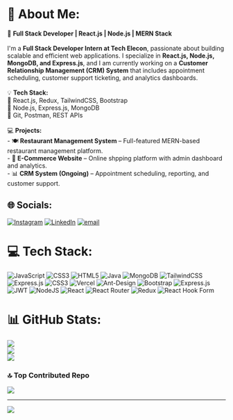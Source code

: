 # 💫 About Me:
🚀 **Full Stack Developer | React.js | Node.js | MERN Stack**  <br><br>I'm a **Full Stack Developer Intern at Tech Elecon**, passionate about building scalable and efficient web applications. I specialize in **React.js, Node.js, MongoDB, and Express.js**, and I am currently working on a **Customer Relationship Management (CRM) System** that includes appointment scheduling, customer support ticketing, and analytics dashboards.  <br><br>💡 **Tech Stack:**  <br>🔹 React.js, Redux, TailwindCSS, Bootstrap  <br>🔹 Node.js, Express.js, MongoDB  <br>🔹 Git, Postman, REST APIs  <br><br>💻 **Projects:**  <br>- 🍽️ **Restaurant Management System** – Full-featured MERN-based restaurant management platform.  <br>- 🛒 **E-Commerce Website** – Online shpping platform with admin dashboard and analytics.  <br>- 📊 **CRM System (Ongoing)** – Appointment scheduling, reporting, and customer support.  <br>


## 🌐 Socials:
[![Instagram](https://img.shields.io/badge/Instagram-%23E4405F.svg?logo=Instagram&logoColor=white)](https://instagram.com/avi8170) [![LinkedIn](https://img.shields.io/badge/LinkedIn-%230077B5.svg?logo=linkedin&logoColor=white)](https://linkedin.com/in/avi-patel-1494a224a) [![email](https://img.shields.io/badge/Email-D14836?logo=gmail&logoColor=white)](mailto:avip56325@gmail.com) 

# 💻 Tech Stack:
![JavaScript](https://img.shields.io/badge/javascript-%23323330.svg?style=for-the-badge&logo=javascript&logoColor=%23F7DF1E) ![CSS3](https://img.shields.io/badge/css3-%231572B6.svg?style=for-the-badge&logo=css3&logoColor=white) ![HTML5](https://img.shields.io/badge/html5-%23E34F26.svg?style=for-the-badge&logo=html5&logoColor=white) ![Java](https://img.shields.io/badge/java-%23ED8B00.svg?style=for-the-badge&logo=openjdk&logoColor=white) ![MongoDB](https://img.shields.io/badge/MongoDB-%234ea94b.svg?style=for-the-badge&logo=mongodb&logoColor=white) ![TailwindCSS](https://img.shields.io/badge/tailwindcss-%2338B2AC.svg?style=for-the-badge&logo=tailwind-css&logoColor=white) ![Express.js](https://img.shields.io/badge/express.js-%23404d59.svg?style=for-the-badge&logo=express&logoColor=%2361DAFB) ![CSS3](https://img.shields.io/badge/css3-%231572B6.svg?style=for-the-badge&logo=css3&logoColor=white) ![Vercel](https://img.shields.io/badge/vercel-%23000000.svg?style=for-the-badge&logo=vercel&logoColor=white) ![Ant-Design](https://img.shields.io/badge/-AntDesign-%230170FE?style=for-the-badge&logo=ant-design&logoColor=white) ![Bootstrap](https://img.shields.io/badge/bootstrap-%238511FA.svg?style=for-the-badge&logo=bootstrap&logoColor=white) ![Express.js](https://img.shields.io/badge/express.js-%23404d59.svg?style=for-the-badge&logo=express&logoColor=%2361DAFB) ![JWT](https://img.shields.io/badge/JWT-black?style=for-the-badge&logo=JSON%20web%20tokens) ![NodeJS](https://img.shields.io/badge/node.js-6DA55F?style=for-the-badge&logo=node.js&logoColor=white) ![React](https://img.shields.io/badge/react-%2320232a.svg?style=for-the-badge&logo=react&logoColor=%2361DAFB) ![React Router](https://img.shields.io/badge/React_Router-CA4245?style=for-the-badge&logo=react-router&logoColor=white) ![Redux](https://img.shields.io/badge/redux-%23593d88.svg?style=for-the-badge&logo=redux&logoColor=white) ![React Hook Form](https://img.shields.io/badge/React%20Hook%20Form-%23EC5990.svg?style=for-the-badge&logo=reacthookform&logoColor=white)
# 📊 GitHub Stats:
![](https://github-readme-stats.vercel.app/api?username=Avi0304&theme=dark&hide_border=false&include_all_commits=false&count_private=false)<br/>
![](https://nirzak-streak-stats.vercel.app/?user=Avi0304&theme=dark&hide_border=false)<br/>
![](https://github-readme-stats.vercel.app/api/top-langs/?username=Avi0304&theme=dark&hide_border=false&include_all_commits=false&count_private=false&layout=compact)

### 🔝 Top Contributed Repo
![](https://github-contributor-stats.vercel.app/api?username=Avi0304&limit=5&theme=dark&combine_all_yearly_contributions=true)

---
[![](https://visitcount.itsvg.in/api?id=Avi0304&icon=0&color=0)](https://visitcount.itsvg.in)

<!-- Proudly created with GPRM ( https://gprm.itsvg.in ) -->
